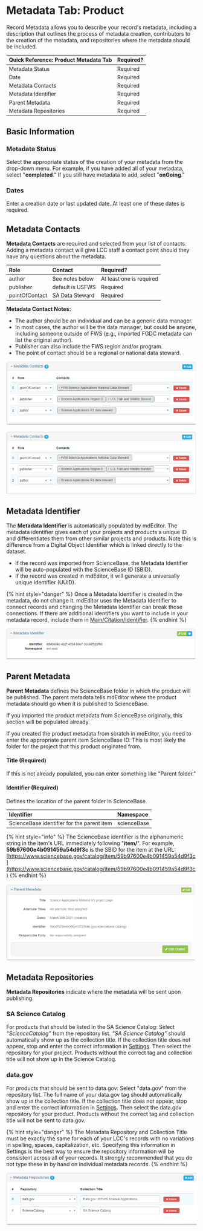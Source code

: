 # Metadata Tab: Product

Record Metadata allows you to describe your record's metadata, including a description that outlines the process of metadata creation, contributors to the creation of the metadata, and repositories where the metadata should be included.

| **Quick Reference: Product Metadata Tab** | Required? |
| :--- | :--- |
| Metadata Status | Required |
| Date | Required |
| Metadata Contacts | Required |
| Metadata Identifier | Required |
| Parent Metadata | Required |
| Metadata Repositories | Required |

## Basic Information

### Metadata Status

Select the appropriate status of the creation of your metadata from the drop-down menu. For example, if you have added all of your metadata, select "**completed**." If you still have metadata to add, select "**onGoing**."

### Dates

Enter a creation date or last updated date.  At least one of these dates is required.

## Metadata Contacts

**Metadata Contacts** are required and selected from your list of contacts. Adding a metadata contact will give LCC staff a contact point should they have any questions about the metadata.

| Role | Contact | Required? |
| :--- | :--- | :--- |
| author | See notes below | At least one is required |
| publisher | default is USFWS  | Required |
| pointOfContact | SA Data Steward | Required |

**Metadata Contact Notes:**

* The author should be an individual and can be a generic data manager.
* In most cases, the author will be the data manager, but could be anyone, including someone outside of FWS \(e.g., imported FGDC metadata can list the original author\).
* Publisher can also include the FWS region and/or program.
* The point of contact should be a regional or national data steward.

![Example Metadata Contacts entry](../../.gitbook/assets/image%20%2820%29.png)

![Example Contact Metadata entry](../../.gitbook/assets/image%20%2824%29.png)

## Metadata Identifier

The **Metadata Identifier** is automatically populated by mdEditor. The metadata identifier gives each of your projects and products a unique ID and differentiates them from other similar projects and products.  Note this is difference from a Digital Object Identifier which is linked directly to the dataset.

* If the record was imported from ScienceBase, the Metadata Identifier will be auto-populated with the ScienceBase ID \(SBID\).
* If the record was created in mdEditor, it will generate a universally unique identifier \(UUID\).

{% hint style="danger" %}
Once a Metadata Identifier is created in the metadata, do not change it. mdEditor uses the Metadata Identifier to connect records and changing the Metadata Identifier can break those connections. If there are additional identifiers you want to include in your metadata record, include them in [Main/Citation/Identifier](./#identifier-best-practice).
{% endhint %}

![Example auto-generated Metadata identifier entry](../../.gitbook/assets/image%20%2821%29.png)

## Parent Metadata

**Parent Metadata** defines the ScienceBase folder in which the product will be published. The parent metadata tells mdEditor where the product metadata should go when it is published to ScienceBase.

If you imported the product metadata from ScienceBase originally, this section will be populated already.

If you created the product metadata from scratch in mdEditor, you need to enter the appropriate parent item ScienceBase ID. This is most likely the folder for the project that this product originated from.

#### Title \(Required\)

If this is not already populated, you can enter something like "Parent folder."

#### Identifier \(Required\)

Defines the location of the parent folder in ScienceBase.

| Identifier | Namespace |
| :--- | :--- |
| ScienceBase identifier for the parent item | scienceBase |

{% hint style="info" %}
The ScienceBase identifier is the alphanumeric string in the item's URL immediately following "**item/**". For example, **59b97600e4b091459a54d9f3c** is the SBID for the item at the URL: [https://www.sciencebase.gov/catalog/item/59b97600e4b091459a54d9f3c](https://www.sciencebase.gov/catalog/item/59b97600e4b091459a54d9f3c)
{% endhint %}

![Example Parent Metadata entry ](../../.gitbook/assets/image%20%2819%29.png)

## Metadata Repositories

**Metadata Repositories** indicate where the metadata will be sent upon publishing.

### SA Science Catalog

For products that should be listed in the SA Science Catalog: Select _“ScienceCatalog”_ from the repository list. _“SA Science Catalog”_ should automatically show up as the collection title. If the collection title does not appear, stop and enter the correct information in [Settings](../../settings.md). Then select the repository for your project. Products without the correct tag and collection title will not show up in the Science Catalog.  

### data.gov

For products that should be sent to data.gov: Select "data.gov" from the repository list. The full name of your data.gov tag should automatically show up in the collection title. If the collection title does not appear, stop and enter the correct information in [Settings](../../settings.md). Then select the data.gov repository for your product. Products without the correct tag and collection title will not be sent to data.gov.

{% hint style="danger" %}
The Metadata Repository and Collection Title must be exactly the same for each of your LCC's records with no variations in spelling, spaces, capitalization, etc. Specifying this information in Settings is the best way to ensure the repository information will be consistent across all of your records. It strongly recommended that you do not type these in by hand on individual metadata records.
{% endhint %}

![Example Metadata Repository entry](../../.gitbook/assets/image%20%2823%29.png)



